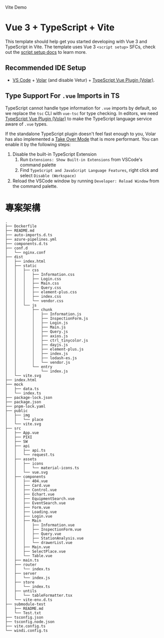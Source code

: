 Vite Demo

# Vue 3 + TypeScript + Vite

This template should help get you started developing with Vue 3 and TypeScript in Vite. The template uses Vue 3 `<script setup>` SFCs, check out the [script setup docs](https://v3.vuejs.org/api/sfc-script-setup.html#sfc-script-setup) to learn more.

## Recommended IDE Setup

- [VS Code](https://code.visualstudio.com/) + [Volar](https://marketplace.visualstudio.com/items?itemName=Vue.volar) (and disable Vetur) + [TypeScript Vue Plugin (Volar)](https://marketplace.visualstudio.com/items?itemName=Vue.vscode-typescript-vue-plugin).

## Type Support For `.vue` Imports in TS

TypeScript cannot handle type information for `.vue` imports by default, so we replace the `tsc` CLI with `vue-tsc` for type checking. In editors, we need [TypeScript Vue Plugin (Volar)](https://marketplace.visualstudio.com/items?itemName=Vue.vscode-typescript-vue-plugin) to make the TypeScript language service aware of `.vue` types.

If the standalone TypeScript plugin doesn't feel fast enough to you, Volar has also implemented a [Take Over Mode](https://github.com/johnsoncodehk/volar/discussions/471#discussioncomment-1361669) that is more performant. You can enable it by the following steps:

1. Disable the built-in TypeScript Extension
   1. Run `Extensions: Show Built-in Extensions` from VSCode's command palette
   2. Find `TypeScript and JavaScript Language Features`, right click and select `Disable (Workspace)`
2. Reload the VSCode window by running `Developer: Reload Window` from the command palette.

# 專案架構

```
.
├── Dockerfile
├── README.md
├── auto-imports.d.ts
├── azure-pipelines.yml
├── components.d.ts
├── conf.d
│   └── nginx.conf
├── dist
│   ├── index.html
│   ├── static
│   │   ├── css
│   │   │   ├── Information.css
│   │   │   ├── Login.css
│   │   │   ├── Main.css
│   │   │   ├── Query.css
│   │   │   ├── element-plus.css
│   │   │   ├── index.css
│   │   │   └── vendor.css
│   │   └── js
│   │       ├── chunk
│   │       │   ├── Information.js
│   │       │   ├── InspectionForm.js
│   │       │   ├── Login.js
│   │       │   ├── Main.js
│   │       │   ├── Query.js
│   │       │   ├── axios.js
│   │       │   ├── ctrl_tinycolor.js
│   │       │   ├── dayjs.js
│   │       │   ├── element-plus.js
│   │       │   ├── index.js
│   │       │   ├── lodash-es.js
│   │       │   └── vendor.js
│   │       └── entry
│   │           └── index.js
│   └── vite.svg
├── index.html
├── mock
│   ├── data.ts
│   └── index.ts
├── package-lock.json
├── package.json
├── pnpm-lock.yaml
├── public
│   ├── img
│   │   └── place
│   └── vite.svg
├── src
│   ├── App.vue
│   ├── PIXI
│   ├── SW
│   ├── api
│   │   ├── api.ts
│   │   └── request.ts
│   ├── assets
│   │   ├── icons
│   │   │   └── material-icons.ts
│   │   └── vue.svg
│   ├── components
│   │   ├── 404.vue
│   │   ├── Card.vue
│   │   ├── Control.vue
│   │   ├── Echart.vue
│   │   ├── EquipmentSearch.vue
│   │   ├── EventSearch.vue
│   │   ├── Form.vue
│   │   ├── Loading.vue
│   │   ├── Login.vue
│   │   ├── Main
│   │   │   ├── Information.vue
│   │   │   ├── InspectionForm.vue
│   │   │   ├── Query.vue
│   │   │   ├── StationAnalysis.vue
│   │   │   └── drawerList.vue
│   │   ├── Main.vue
│   │   ├── SelectPlace.vue
│   │   └── Table.vue
│   ├── main.ts
│   ├── router
│   │   └── index.ts
│   ├── server
│   │   └── index.js
│   ├── store
│   │   └── index.ts
│   ├── untils
│   │   └── tableFormatter.tsx
│   └── vite-env.d.ts
├── submodule-test
│   ├── README.md
│   └── Test.txt
├── tsconfig.json
├── tsconfig.node.json
├── vite.config.ts
└── windi.config.ts

```